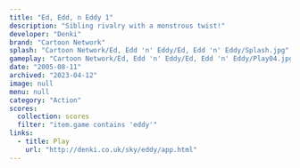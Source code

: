 ```yaml
---
title: "Ed, Edd, n Eddy 1"
description: "Sibling rivalry with a monstrous twist!"
developer: "Denki"
brand: "Cartoon Network"
splash: "Cartoon Network/Ed, Edd 'n' Eddy/Ed, Edd 'n' Eddy/Splash.jpg"
gameplay: "Cartoon Network/Ed, Edd 'n' Eddy/Ed, Edd 'n' Eddy/Play04.jpg"
date: "2005-08-11"
archived: "2023-04-12"
image: null
menu: null
category: "Action"
scores:
  collection: scores
  filter: "item.game contains 'eddy'"
links:
  - title: Play
    url: "http://denki.co.uk/sky/eddy/app.html"
---
```

